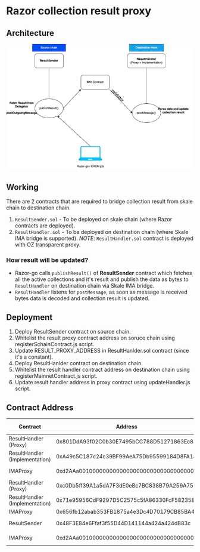 # Razor collection result proxy

## Architecture

![Architecture Diagram](/IMA-arch.png)

## Working

There are 2 contracts that are required to bridge collection result from skale chain to destination chain.

1. `ResultSender.sol` - To be deployed on skale chain (where Razor contracts are deployed).
2. `ResultHandler.sol` - To be deployed on destination chain (where Skale IMA bridge is supported).
   _NOTE_: `ResultHandler.sol` contract is deployed with OZ transparent proxy.

### How result will be updated?

- Razor-go calls `publishResult()` of **ResultSender** contract which fetches all the active collections and it's result and publish the data as bytes to `ResultHandler` on destination chain via Skale IMA bridge.
- `ResultHandler` listens for `postMessage`, as soon as message is received bytes data is decoded and collection result is updated.

## Deployment

1. Deploy ResultSender contract on source chain.
2. Whitelist the result proxy contract address on soruce chain using registerSchainContract.js script.
3. Update RESULT_PROXY_ADDRESS in ResultHanlder.sol contract (since it's a constant).
4. Deploy ResultHanlder contract on destination chain.
5. Whitelist the result handler contract address on destination chain using registerMainnetContract.js script.
6. Update result handler address in proxy contract using updateHandler.js script.

## Contract Address

| Contract                       | Address                                    | Chain Name        |
| ------------------------------ | ------------------------------------------ | ----------------- |
| ResultHandler (Proxy)          | 0x801DdA93f02C0b30E7495bCC788D51271863Ec8c | attractive-merope |
| ResultHandler (Implementation) | 0xA49c5C187c24c39BF99AeA75Db95599184D8FA14 | attractive-merope |
| IMAProxy                       | 0xd2AAa00100000000000000000000000000000000 | attractive-merope |
| ResultHandler (Proxy)          | 0xc0Db5ff39A1a5dA7F3dE0eBc7BC838B79A259A75 | rinkeby |
| ResultHandler (Implementation) | 0x71e95956CdF9297D5C2575c5fA86330FcF582358 | rinkeby |
| IMAProxy                       | 0x656fb12abab353FB1875a4e3Dc4D70179CB85BA4 | rinkeby |
| ResultSender                   | 0x48F3E84e6Ffaf3f55D44D141144a424a424dB83c | whispering-turais |
| IMAProxy                       | 0xd2AAa00100000000000000000000000000000000 | whispering-turais |
